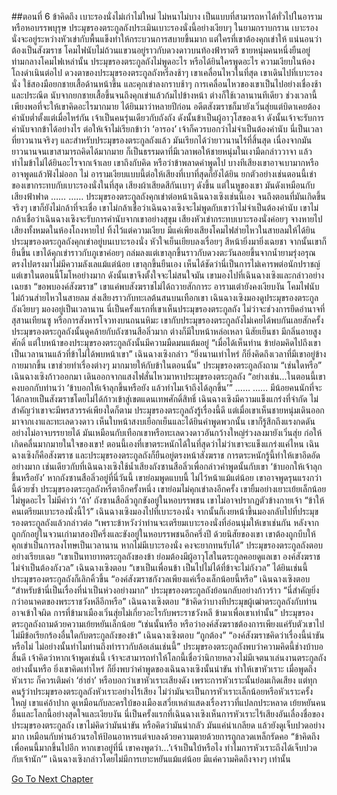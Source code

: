 ##ตอนที่ 6 ข้าคิดถึง
เบาะรองนั่งไม่เก่าไม่ใหม่ ไม่หนาไม่บาง เป็นแบบที่สามารถหาได้ทั่วไปในอารามหรือหอบรรพบุรุษ
ประมุขรองตระกูลถังประเมินเบาะรองนั่งนี้อย่างเงียบๆ
ในยามกราบกราน เบาะรองนั่งจะอยู่ระหว่างหัวเข่ากับพื้นแข็งทำให้กระบวนการสบายขึ้นมาก
แต่ใครที่เขาต้องคุกเข่าให้
แน่นอนว่าต้องเป็นสังฆราช
โคมไฟนับไม่ถ้วนแขวนอยู่ราวกับดวงดาวบนท้องฟ้าราตรี ชายหนุ่มคนหนึ่งยืนอยู่ท่ามกลางโคมไฟเหล่านั้น
ประมุขรองตระกูลถังไม่พูดอะไร หรือได้ยินใครพูดอะไร
ความเงียบในห้องโถงดำเนินต่อไป
ดวงตาของประมุขรองตระกูลถังหรี่ลงช้าๆ
เขาเคลื่อนไหวในที่สุด เขาเดินไปที่เบาะรองนั่ง ใช้สองมือยกชายเสื้อด้านหน้าขึ้น และคุกเข่าลงกราบช้าๆ
การเคลื่อนไหวของเขาเป็นไปอย่างเชื่องช้าและประณีต นับจากยกชายเสื้อขึ้นจนถึงคุกเข่าแล้วก้มไปข้างหน้า ต่างก็ใช้เวลานานทีเดียว
ช่วงเวลานี้เพียงพอที่จะให้เขาคิดอะไรมากมาย
ได้ยินมาว่าหลายปีก่อน อดีตสังฆราชก็มายังเวิ่นสุ่ยแต่บิดาเคยต้องคำนับต่ำตั้งแต่เมื่อไหร่กัน
เจ้าเป็นคนรุ่นเดียวกับถังถัง ดังนั้นข้าเป็นผู้อาวุโสของเจ้า ดังนั้นเจ้าจะรับการคำนับจากข้าได้อย่างไร
ต่อให้เจ้าไม่เรียกข้าว่า ‘อารอง’ เจ้าก็ควรบอกว่าไม่จำเป็นต้องคำนับ
นี่เป็นเวลาที่ยาวนานจริงๆ และสำหรับประมุขรองตระกูลถังแล้ว มันเรียกได้ว่ายาวนานไร้ที่สิ้นสุด
เนื่องจากมันยาวนานจนเขาสามารถคิดได้มากมาย ก็เป็นธรรมดาที่มีเวลาพอให้ชายหนุ่มในเงามืดกล่าววาจา
แล้วทำไมข้าไม่ได้ยินอะไรจากเจ้าเลย
เขาถึงกับคิด หรือว่าข้าพลาดคำพูดไป
บางทีเสียงเขาอาจเบามากหรืออาจพูดแล้วฟังไม่ออก
ไม่ อารามเงียบแบบนี้ต่อให้เสียงที่เบาที่สุดก็ยังได้ยิน
ยกตัวอย่างเช่นตอนนี้เข่าของเขากระทบกับเบาะรองนั่งในที่สุด เสียงผ้าเสียดสีกันเบาๆ ดังขึ้น
แต่ในหูของเขา มันดังเหมือนกับเสียงฟ้าฟาด
……
……
ประมุขรองตระกูลถังคุกเข่าต่อหน้าเฉินฉางเซิงเช่นนี้เอง
จนถึงตอนที่มันเกิดขึ้นจริงๆ เขาก็ยังไม่กล้าที่จะเชื่อ
เขาไม่กล้าเชื่อว่าเฉินฉางเซิงจะไม่พูดกับเขาว่าไม่จำเป็นต้องคำนับ
เขาไม่กล้าเชื่อว่าเฉินฉางเซิงจะรับการคำนับจากเขาอย่างสุขุม
เสียงหัวเข่ากระทบเบาะรองนั่งค่อยๆ จางหายไป เสียงทั้งหมดในห้องโถงหายไป ทิ้งไว้แต่ความเงียบ มีแค่เพียงเสียงโคมไฟส่ายไหวในสายลมให้ได้ยิน
ประมุขรองตระกูลถังคุกเข่าอยู่บนเบาะรองนั่ง หัวใจเย็นเยียบลงเรื่อยๆ สีหน้ายิ่งมายิ่งเฉยชา
จากนั้นเขาก็ยืนขึ้น
เขาได้คุกเข่าราวกับภูเขาค่อยๆ ถล่มลงแต่เขาลุกขึ้นราวกับดวงตะวันลอยขึ้นจากน้ำยามรุ่งอรุณ ตรงไปตรงมาไม่มีความลังเลแม้แต่น้อย
เขาลุกขึ้นยืนเอง
เห็นได้ชัดว่านี่เป็นการไม่เคารพต่อนักปราชญ์ แต่เขาในตอนนี้โมโหอย่างมาก ดังนั้นเขาจึงตั้งใจจะไม่สนใจมัน
เขามองไปที่เฉินฉางเซิงและกล่าวอย่างเฉยชา “ขอพบองค์สังฆราช”
เขาแค่พบสังฆราชไม่ได้ถวายสักการะ
อารามเต๋ายังคงเงียบงัน โคมไฟนับไม่ถ้วนส่ายไหวในสายลม ส่งเสียงราวกับทะเลต้นสนบนเทือกเขา
เฉินฉางเซิงมองดูประมุขรองตระกูลถังเงียบๆ มองอยู่เป็นเวลานาน
นี่เป็นครั้งแรกที่เขาเห็นประมุขรองตระกูลถัง
ไม่ว่าจะช่วงการยึดอำนาจที่สุสานเทียนซู หรือการสังหารโจวทงบนถนนหิมะ เขากับประมุขรองตระกูลถังไม่เคยได้พบกันเลยสักครั้ง
ประมุขรองตระกูลถังนั้นดูคล้ายกับถังซานสือลิ่วมาก ต่างก็มีใบหน้าหล่อเหลา นิสัยเย็นชา มีกลิ่นอายสูงศักดิ์ แต่ใบหน้าของประมุขรองตระกูลถังนั้นมีความมืดมนแต้มอยู่
“เมื่อได้เห็นท่าน ข้าย่อมคิดไปถึงเขา เป็นเวลานานแล้วที่ข้าไม่ได้พบหน้าเขา” เฉินฉางเซิงกล่าว “ยิ่งนานเท่าไหร่ ก็ยิ่งคิดถึงเวลาที่มีเขาอยู่ข้างกายมากขึ้น เขาช่วยทำเรื่องต่างๆ มากมายให้กับข้าในตอนนั้น”
ประมุขรองตระกูลถังถาม “เช่นใดหรือ”
เฉินฉางเซิงก้าวออกมา เดินออกจากแสงไฟสั่นไหวมาหาประมุขรองตระกูลถัง
“อย่างเช่น...ในตอนนี้เขาคงบอกกับท่านว่า ‘ข้าบอกให้เจ้าลุกขึ้นหรือยัง แล้วทำไมเจ้าถึงได้ลุกขึ้น’”
……
……
มีน้อยคนนักที่จะได้กลายเป็นสังฆราชโดยไม่ได้ก้าวเข้าสู่เขตแดนเทพศักดิ์สิทธิ์ เฉินฉางเซิงมีความแข็งแกร่งที่จำกัด ไม่สำคัญว่าเขาจะมีพรสวรรค์เพียงใดก็ตาม
ประมุขรองตระกูลถังรู้เรื่องนี้ดี แต่เมื่อเขาเห็นชายหนุ่มเดินออกมาจากเงาและทะเลดวงดาว เห็นใบหน้าสงบเยือกเย็นและได้ยินคำพูดพวกนั้น เขาก็รู้สึกถึงแรงกดดันอย่างไม่อาจบรรยายได้ มันเหมือนกับเทือกเขาหรือทะเลดวงดาวอันกว้างใหญ่ร่วงลงมายังเวิ่นสุ่ย ก่อให้เกิดคลื่นมากมายในใจของเขา!
ตอนนี้เองที่เขาตระหนักได้ในที่สุดว่าไม่ว่าเขาจะแข็งแกร่งแค่ไหน เฉินฉางเซิงก็คือสังฆราช และประมุขรองตระกูลถังก็ยืนอยู่ตรงหน้าสังฆราช
การตระหนักรู้นี้ทำให้เขาอึดอัดอย่างมาก เช่นเดียวกับที่เฉินฉางเซิงใช้น้ำเสียงถังซานสือลิ่วเพื่อกล่าวคำพูดนั้นกับเขา
‘ข้าบอกให้เจ้าลุกขึ้นหรือยัง’
หากถังซานสือลิ่วอยู่ที่นี่วันนี้ เขาย่อมพูดแบบนี้ ไม่ไว้หน้าแม้แต่น้อย เขาอาจพูดรุนแรงกว่านี้ด้วยซ้ำ
ประมุขรองตระกูลถังหรี่ตาอีกครั้งหนึ่ง
เขาย่อมไม่คุกเข่าลงอีกครั้ง เขายิ้มอย่างเยาะเย้ยเล็กน้อยไม่พูดอะไร
ไม่มีคำว่า ‘ถ้า’ ถังซานสือลิ่วถูกขังอยู่ในหอบรรพชน เขาไม่อาจปรากฏตัวข้างกายเจ้า
“ข้าให้คนเตรียมเบาะรองนั่งนี้ไว้”
เฉินฉางเซิงมองไปที่เบาะรองนั่ง จากนั้นก็เงยหน้าขึ้นมองกลับไปที่ประมุขรองตระกูลถังแล้วกล่าวต่อ “เพราะข้าหวังว่าท่านจะเตรียมเบาะรองนั่งที่อ่อนนุ่มให้เขาเช่นกัน หลังจากถูกกักอยู่ในจวนเก่ามาสองปีครึ่งและขังอยู่ในหอบรรพชนอีกครึ่งปี ด้วยนิสัยของเขา เขาต้องถูกบีบให้คุกเข่าเป็นการลงโทษเป็นเวลานาน หากไม่มีเบาะรองนั่ง คงจะยากทนรับได้”
ประมุขรองตระกูลถังตอบอย่างเรียบเฉย “เขาเป็นทายาทตระกูลถังของข้า ย่อมต้องมีผู้อาวุโสในตระกูลคอยดูแลเขา องค์สังฆราชไม่จำเป็นต้องกังวล”
เฉินฉางเซิงตอบ “เขาเป็นเพื่อนข้า เป็นไปไม่ได้ที่ข้าจะไม่กังวล”
ได้ยินเช่นนี้ ประมุขรองตระกูลถังก็เลิกคิ้วขึ้น “องค์สังฆราชกังวลเพียงแค่เรื่องเล็กน้อยนี้หรือ”
เฉินฉางเซิงตอบ “สำหรับข้านี่เป็นเรื่องที่น่าเป็นห่วงอย่างมาก”
ประมุขรองตระกูลถังย้อนกลับอย่างก้าวร้าว “นี่สำคัญยิ่งกว่าอนาคตของพระราชวังหลีอีกหรือ”
เฉินฉางเซิงตอบ “ข้าคิดว่าบางทีประมุขผู้เฒ่าตระกูลถังกับท่านอาจเข้าใจผิด การที่ข้ามาเมืองเวิ่นสุ่ยไม่เกี่ยวอะไรกับพระราชวังหลี ข้ามาเพื่อเขาเท่านั้น”
ประมุขรองตระกูลถังถามด้วยความเย้ยหยันเล็กน้อย “เช่นนั้นหรือ หรือว่าองค์สังฆราชต้องการเพียงแค่รับตัวเขาไป ไม่มีข้อเรียกร้องอื่นใดกับตระกูลถังของข้า”
เฉินฉางเซิงตอบ “ถูกต้อง”
“องค์สังฆราชคิดว่าเรื่องนี้น่าขันหรือไม่ ไม่อย่างนั้นทำไมท่านถึงทำราวกับล้อเล่นเช่นนี้”
ประมุขรองตระกูลถังพบว่าความคิดนี้ช่างบ้าบอสิ้นดี เจ้าคิดว่าหากเจ้าพูดเช่นนี้ เจ้าจะสามารถทำให้โลกนี้เชื่อว่านิกายหลวงไม่มีเจตนาเล่นงานตระกูลถังอย่างนั้นหรือ
ยิ่งเขาคิดเท่าไหร่ ก็ยิ่งพบว่าคำพูดของเฉินฉางเซิงนั้นน่าขัน ทำให้เขาหัวเราะ
เมื่อพูดถึงหัวเราะ ก็ควรเติมคำ ‘ฮ่าฮ่า’ หรือบอกว่าเขาหัวเราะเสียงดัง เพราะการหัวเราะนั้นย่อมเกิดเสียง
แต่ทุกคนรู้ว่าประมุขรองตระกูลถังหัวเราะอย่างไร้เสียง ไม่ว่ามันจะเป็นการหัวเราะเล็กน้อยหรือหัวเราะครั้งใหญ่
เขาแค่อ้าปาก ดูเหมือนกับละครใบ้ของเมืองเสวี่ยเหล่าแสดงเรื่องราวที่แปลกประหลาด เย้ยหยันคนอื่นและโลกนี้อย่างสุดใจและเงียบงัน
นี่เป็นครั้งแรกที่เฉินฉางเซิงเห็นการหัวเราะไร้เสียงอันเลื่องชื่อของประมุขรองตระกูลถัง
เขาไม่คิดว่ามันน่าขัน หรือคิดว่ามันน่ากลัว มันแค่น่าเกลียด แล้วยังดูเจ็บปวดอย่างมาก เหมือนกับห่านอ้วนรอให้ป้อนอาหารแต่จบลงด้วยความตายด้วยการถูกลวดเหล็กรัดคอ
“ข้าคิดถึงเพื่อคนนี้มากขึ้นไปอีก หากเขาอยู่ที่นี่ เขาคงพูดว่า...’เจ้าเป็นใบ้หรือไง ทำไมการหัวเราะถึงได้เจ็บปวดกับเจ้านัก’”
เฉินฉางเซิงกล่าวโดยไม่มีการเยาะหยันแม้แต่น้อย มีแค่ความคิดถึงจางๆ เท่านั้น


[Go To Next Chapter]( ./833.md)